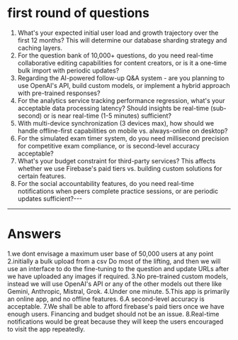 # first round of questions
1. What's your expected initial user load and growth trajectory over the first 12 months? This will determine our database sharding strategy and caching layers.
2. For the question bank of 10,000+ questions, do you need real-time collaborative editing capabilities for content creators, or is it a one-time bulk import with periodic updates?
3. Regarding the AI-powered follow-up Q&A system - are you planning to use OpenAI's API, build custom models, or implement a hybrid approach with pre-trained responses?
4. For the analytics service tracking performance regression, what's your acceptable data processing latency? Should insights be real-time (sub-second) or is near real-time (1-5 minutes) sufficient?
5. With multi-device synchronization (3 devices max), how should we handle offline-first capabilities on mobile vs. always-online on desktop?
6. For the simulated exam timer system, do you need millisecond precision for competitive exam compliance, or is second-level accuracy acceptable?
7. What's your budget constraint for third-party services? This affects whether we use Firebase's paid tiers vs. building custom solutions for certain features.
8. For the social accountability features, do you need real-time notifications when peers complete practice sessions, or are periodic updates sufficient?---
---
# Answers
1.we dont envisage a maximum user base of 50,000 users at any point 
2.initially a  bulk upload from a csv Do most of the lifting, and then we will use an interface to do the fine-tuning to the question and update URLs after we have uploaded any images if required.
3.No pre-trained custom models, instead we will use OpenAI's API or any of the other models out there like Gemini, Anthropic, Mistral, Grok.
4.Under one minute.
5.This app is primarily an online app, and no offline features.
6.A second-level accuracy is acceptable.
7.We shall be able to afford  firebase's paid  tiers once we have enough users. Financing and budget should not be an issue.
8.Real-time notifications would be great because they will keep the users encouraged to visit the app repeatedly.

